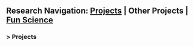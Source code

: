 ## Research Navigation: [Projects](https://yuan-cc.github.io/research/projects.html) | Other Projects | [Fun Science](https://yuan-cc.github.io/research/fun_science.html)
### > Projects

